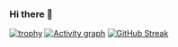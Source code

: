 ### Hi there 👋

[![trophy](https://github-profile-trophy.vercel.app/?username=yourkin)](https://github.com/yourkin/github-profile-trophy)
[![Activity graph](https://github-readme-activity-graph.vercel.app/graph?username=yourkin)](https://github.com/yourkin/github-readme-activity-graph)
[![GitHub Streak](https://streak-stats.demolab.com/?user=DenverCoder1)](https://git.io/streak-stats)
